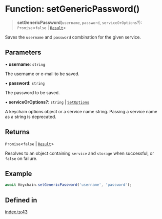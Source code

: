 # Function: setGenericPassword()

> **setGenericPassword**(`username`, `password`, `serviceOrOptions`?): `Promise`\<`false` \| [`Result`](../type-aliases/Result.md)\>

Saves the `username` and `password` combination for the given service.

## Parameters

• **username**: `string`

The username or e-mail to be saved.

• **password**: `string`

The password to be saved.

• **serviceOrOptions?**: `string` \| [`SetOptions`](../type-aliases/SetOptions.md)

A keychain options object or a service name string. Passing a service name as a string is deprecated.

## Returns

`Promise`\<`false` \| [`Result`](../type-aliases/Result.md)\>

Resolves to an object containing `service` and `storage` when successful, or `false` on failure.

## Example

```typescript
await Keychain.setGenericPassword('username', 'password');
```

## Defined in

[index.ts:43](https://github.com/quangsuong/nts-react-native-keychain/blob/7eaf30e4858d9a03afd4c8e017b83a96fbc4e982/src/index.ts#L43)
